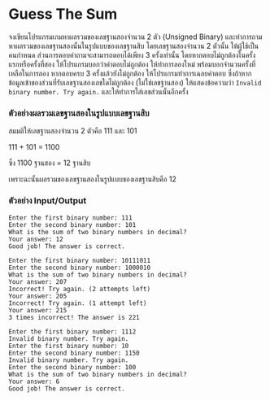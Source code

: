 # Guess The Sum #

จงเขียนโปรแกรมเกมหาผลรวมของเลขฐานสองจำนวน 2 ตัว (Unsigned Binary) และทำการถามหาผลรวมของเลขฐานสองนั้นในรูปแบบของเลขฐานสิบ โดยเลขฐานสองจำนวน 2 ตัวนั้น ให้ผู้ใช้เป็นคนกำหนด ส่วนการตอบคำถามจะสามารถตอบได้เพียง 3 ครั้งเท่านั้น โดยหากตอบไม่ถูกต้องในครั้งแรกหรือครั้งที่สอง ให้โปรแกรมบอกว่าคำตอบไม่ถูกต้อง ให้ทำการลองใหม่ พร้อมบอกจำนวนครั้งที่เหลือในการลอง หากตอบครบ 3 ครั้งแล้วยังไม่ถูกต้อง ให้โปรแกรมทำการเฉลยคำตอบ ซึ่งถ้าหากข้อมูลเข้าของส่วนที่รับเลขฐานสองเลขใดไม่ถูกต้อง (ไม่ใช่เลขฐานสอง) ให้แสดงข้อความว่า `Invalid binary number. Try again.` และให้ทำการใส่เลขส่วนนั้นอีกครั้ง

### ตัวอย่างผลรวมเลขฐานสองในรูปแบบเลขฐานสิบ

สมมติให้เลขฐานสองจำนวน 2 ตัวคือ 111 และ 101

111 + 101 = 1100

ซึ่ง 1100 ฐานสอง = 12 ฐานสิบ

เพราะฉะนั้นผลรวมของเลขฐานสองในรูปแบบของเลขฐานสิบคือ 12


### ตัวอย่าง Input/Output
```
Enter the first binary number: 111
Enter the second binary number: 101
What is the sum of two binary numbers in decimal?
Your answer: 12
Good job! The answer is correct.
```
```
Enter the first binary number: 10111011
Enter the second binary number: 1000010
What is the sum of two binary numbers in decimal?
Your answer: 207
Incorrect! Try again. (2 attempts left)
Your answer: 205
Incorrect! Try again. (1 attempt left)
Your answer: 215
3 times incorrect! The answer is 221
```
```
Enter the first binary number: 1112
Invalid binary number. Try again.
Enter the first binary number: 10
Enter the second binary number: 1150
Invalid binary number. Try again.
Enter the second binary number: 100
What is the sum of two binary numbers in decimal?
Your answer: 6
Good job! The answer is correct.
```
